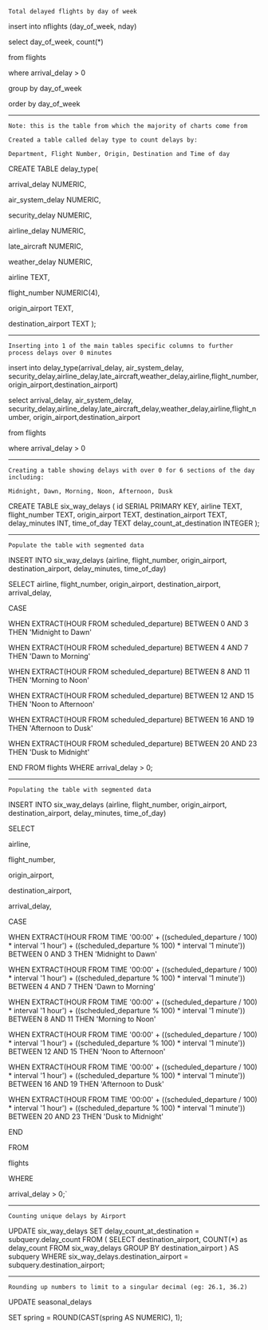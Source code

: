 `Total delayed flights by day of week`

insert into nflights (day_of_week, nday)

select day_of_week, count(*)

from flights

where arrival_delay > 0

group by day_of_week

order by day_of_week

---

`Note: this is the table from which the majority of charts come from`

`Created a table called delay type to count delays by:`

`Department, Flight Number, Origin, Destination and Time of day`



CREATE TABLE delay_type(

arrival_delay NUMERIC,

air_system_delay NUMERIC,

security_delay NUMERIC,

airline_delay NUMERIC,

late_aircraft NUMERIC,

weather_delay NUMERIC,

airline TEXT,

flight_number NUMERIC(4),

origin_airport TEXT,

destination_airport TEXT
);


---

`Inserting into 1 of the main tables specific columns to further process delays over 0 minutes`

insert into delay_type(arrival_delay, air_system_delay, security_delay,airline_delay,late_aircraft,weather_delay,airline,flight_number, origin_airport,destination_airport)

select arrival_delay, air_system_delay, security_delay,airline_delay,late_aircraft_delay,weather_delay,airline,flight_number, origin_airport,destination_airport

from flights

where arrival_delay > 0

---

`Creating a table showing delays with over 0 for 6 sections of the day including:`

`Midnight, Dawn, Morning, Noon, Afternoon, Dusk`

CREATE TABLE six_way_delays (
        id SERIAL PRIMARY KEY, 
        airline TEXT, 
        flight_number TEXT,
        origin_airport TEXT,
        destination_airport TEXT,
        delay_minutes INT,
        time_of_day TEXT
        delay_count_at_destination INTEGER
);

---

`Populate the table with segmented data`

INSERT INTO six_way_delays (airline, flight_number, origin_airport, destination_airport, delay_minutes, time_of_day) 

SELECT airline, flight_number, origin_airport, destination_airport, arrival_delay, 

CASE 

WHEN EXTRACT(HOUR FROM scheduled_departure) BETWEEN 0 AND 3 THEN 'Midnight to Dawn'

WHEN EXTRACT(HOUR FROM scheduled_departure) BETWEEN 4 AND 7 THEN 'Dawn to Morning' 

WHEN EXTRACT(HOUR FROM scheduled_departure) BETWEEN 8 AND 11 THEN 'Morning to Noon' 

WHEN EXTRACT(HOUR FROM scheduled_departure) BETWEEN 12 AND 15 THEN 'Noon to Afternoon'

WHEN EXTRACT(HOUR FROM scheduled_departure) BETWEEN 16 AND 19 THEN 'Afternoon to Dusk' 

WHEN EXTRACT(HOUR FROM scheduled_departure) BETWEEN 20 AND 23 THEN 'Dusk to Midnight' 

END FROM flights WHERE arrival_delay > 0;

---

`Populating the table with segmented data`

INSERT INTO six_way_delays (airline, flight_number, origin_airport, destination_airport, delay_minutes, time_of_day)

SELECT

airline,

flight_number,

origin_airport,

destination_airport,

arrival_delay,

CASE

WHEN EXTRACT(HOUR FROM TIME '00:00' + ((scheduled_departure / 100) * interval '1 hour') + ((scheduled_departure % 100) * interval '1 minute')) BETWEEN 0 AND 3 THEN 'Midnight to Dawn'

WHEN EXTRACT(HOUR FROM TIME '00:00' + ((scheduled_departure / 100) * interval '1 hour') + ((scheduled_departure % 100) * interval '1 minute')) BETWEEN 4 AND 7 THEN 'Dawn to Morning'

WHEN EXTRACT(HOUR FROM TIME '00:00' + ((scheduled_departure / 100) * interval '1 hour') + ((scheduled_departure % 100) * interval '1 minute')) BETWEEN 8 AND 11 THEN 'Morning to Noon'

WHEN EXTRACT(HOUR FROM TIME '00:00' + ((scheduled_departure / 100) * interval '1 hour') + ((scheduled_departure % 100) * interval '1 minute')) BETWEEN 12 AND 15 THEN 'Noon to Afternoon'

WHEN EXTRACT(HOUR FROM TIME '00:00' + ((scheduled_departure / 100) * interval '1 hour') + ((scheduled_departure % 100) * interval '1 minute')) BETWEEN 16 AND 19 THEN 'Afternoon to Dusk'

WHEN EXTRACT(HOUR FROM TIME '00:00' + ((scheduled_departure / 100) * interval '1 hour') + ((scheduled_departure % 100) * interval '1 minute')) BETWEEN 20 AND 23 THEN 'Dusk to Midnight'

END

FROM

flights

WHERE

arrival_delay > 0;`

---

`Counting unique delays by Airport`

UPDATE six_way_delays SET delay_count_at_destination = subquery.delay_count FROM ( SELECT destination_airport, COUNT(*) as delay_count FROM six_way_delays GROUP BY destination_airport ) AS subquery WHERE six_way_delays.destination_airport = subquery.destination_airport;

---

`Rounding up numbers to limit to a singular decimal (eg: 26.1, 36.2)`

UPDATE seasonal_delays

SET spring = ROUND(CAST(spring AS NUMERIC), 1);
